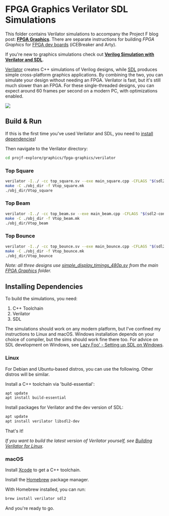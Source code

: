 # FPGA Graphics Verilator SDL Simulations

This folder contains Verilator simulations to accompany the Project F blog post: **[FPGA Graphics](https://projectf.io/posts/fpga-graphics/)**. There are separate instructions for building _FPGA Graphics_ for [FPGA dev boards](../README.md) (iCEBreaker and Arty).

If you're new to graphics simulations check out **[Verilog Simulation with Verilator and SDL](https://projectf.io/posts/verilog-sim-verilator-sdl/)**.

[Verilator](https://www.veripool.org/verilator/) creates C++ simulations of Verilog designs, while [SDL](https://www.libsdl.org) produces simple cross-platform graphics applications. By combining the two, you can simulate your design without needing an FPGA. Verilator is fast, but it's still much slower than an FPGA. For these single-threaded designs, you can expect around 60 frames per second on a modern PC, with optimizations enabled.

![](../../../doc/img/top-bounce-verilator-sdl.png?raw=true "")

## Build & Run

If this is the first time you've used Verilator and SDL, you need to [install dependencies](#installing-dependencies)!

Then navigate to the Verilator directory:

```bash
cd projf-explore/graphics/fpga-graphics/verilator
```

### Top Square

```bash
verilator -I../ -cc top_square.sv --exe main_square.cpp -CFLAGS "$(sdl2-config --cflags)" -LDFLAGS "$(sdl2-config --libs)"
make -C ./obj_dir -f Vtop_square.mk
./obj_dir/Vtop_square
```

### Top Beam

```bash
verilator -I../ -cc top_beam.sv --exe main_beam.cpp -CFLAGS "$(sdl2-config --cflags)" -LDFLAGS "$(sdl2-config --libs)"
make -C ./obj_dir -f Vtop_beam.mk
./obj_dir/Vtop_beam
```

### Top Bounce

```bash
verilator -I../ -cc top_bounce.sv --exe main_bounce.cpp -CFLAGS "$(sdl2-config --cflags)" -LDFLAGS "$(sdl2-config --libs)"
make -C ./obj_dir -f Vtop_bounce.mk
./obj_dir/Vtop_bounce
```

_Note: all three designs use [simple_display_timings_480p.sv](../simple_display_timings_480p.sv) from the main [FPGA Graphics](../) folder._

## Installing Dependencies

To build the simulations, you need:

1. C++ Toolchain
2. Verilator
3. SDL

The simulations should work on any modern platform, but I've confined my instructions to Linux and macOS. Windows installation depends on your choice of compiler, but the sims should work fine there too. For advice on SDL development on Windows, see [Lazy Foo' - Setting up SDL on Windows](https://lazyfoo.net/tutorials/SDL/01_hello_SDL/windows/index.php).

### Linux

For Debian and Ubuntu-based distros, you can use the following. Other distros will be similar.

Install a C++ toolchain via 'build-essential':

```bash
apt update
apt install build-essential
```

Install packages for Verilator and the dev version of SDL:

```bash
apt update
apt install verilator libsdl2-dev
```

That's it!

_If you want to build the latest version of Verilator yourself, see [Building Verilator for Linux](https://projectf.io/posts/building-ice40-fpga-toolchain/#verilator)._

### macOS

Install [Xcode](https://developer.apple.com/xcode/) to get a C++ toolchain.

Install the [Homebrew](https://brew.sh/) package manager.

With Homebrew installed, you can run:

```bash
brew install verilator sdl2
```

And you're ready to go.
